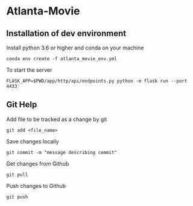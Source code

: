 # Atlanta-Movie

## Installation of dev environment

Install python 3.6 or higher and conda on your machine

```
conda env create -f atlanta_movie_env.yml 
```

To start the server
```
FLASK_APP=$PWD/app/http/api/endpoints.py python -m flask run --port 4433
```

## Git Help

Add file to be tracked as a change by git
```
git add <file_name>
```

Save changes locally
```
git commit -m "message describing commit"
```

Get changes from Github
```
git pull
```

Push changes to Github
```
git push
```
